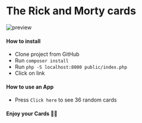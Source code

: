 # The Rick and Morty cards

![preview](https://user-images.githubusercontent.com/124044988/236327345-efab83f5-2272-4cf7-90ad-200ecc2e6d72.jpg)

#### How to install

- Clone project from GitHub
- Run `composer install`
- Run `php -S localhost:8000 public/index.php`
- Click on link

#### How to use an App

- Press `Click here` to see 36 random cards

#### Enjoy your Cards 👍🏻